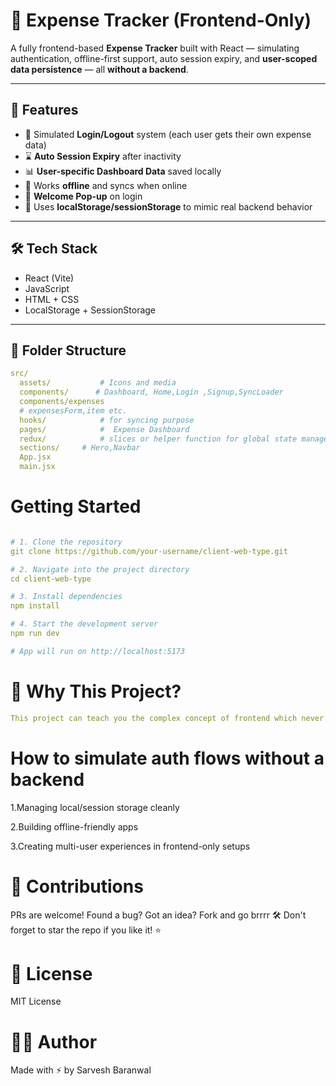 # 💸 Expense Tracker (Frontend-Only)

A fully frontend-based **Expense Tracker** built with React — simulating authentication, offline-first support, auto session expiry, and **user-scoped data persistence** — all **without a backend**.

---

## 🚀 Features

- 🔐 Simulated **Login/Logout** system (each user gets their own expense data)
- ⌛ **Auto Session Expiry** after inactivity
- 📊 **User-specific Dashboard Data** saved locally
- 📴 Works **offline** and syncs when online
- 🎉 **Welcome Pop-up** on login
- 💾 Uses **localStorage/sessionStorage** to mimic real backend behavior

---

## 🛠️ Tech Stack

- React (Vite)
- JavaScript
- HTML + CSS
- LocalStorage + SessionStorage

---

## 📁 Folder Structure

```yaml
src/
  assets/           # Icons and media
  components/      # Dashboard, Home,Login ,Signup,SyncLoader
  components/expenses
  # expensesForm,item etc.
  hooks/            # for syncing purpose
  pages/            #  Expense Dashboard
  redux/            # slices or helper function for global state management
  sections/     # Hero,Navbar
  App.jsx
  main.jsx

  ```

# Getting Started
  ```yaml

  # 1. Clone the repository
git clone https://github.com/your-username/client-web-type.git

# 2. Navigate into the project directory
cd client-web-type

# 3. Install dependencies
npm install

# 4. Start the development server
npm run dev

# App will run on http://localhost:5173

```

# 🌟 Why This Project?
``` yaml
This project can teach you the complex concept of frontend which never taught in tutorials normally 
```

# How to simulate auth flows without a backend

1.Managing local/session storage cleanly

2.Building offline-friendly apps

3.Creating multi-user experiences in frontend-only setups

# 🤝 Contributions
PRs are welcome! Found a bug? Got an idea? Fork and go brrrr 🛠️
Don't forget to star the repo if you like it! ⭐

# 📄 License
MIT License

# 👨‍💻 Author
Made with ⚡ by Sarvesh Baranwal


